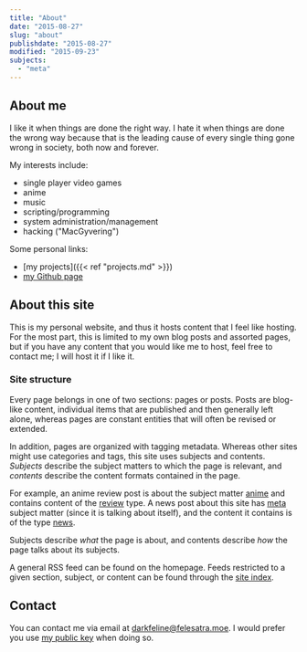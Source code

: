 ```yaml
---
title: "About"
date: "2015-08-27"
slug: "about"
publishdate: "2015-08-27"
modified: "2015-09-23"
subjects:
  - "meta"
---
```


## About me

I like it when things are done the right way.  I hate it when things are done
the wrong way because that is the leading cause of every single thing gone wrong
in society, both now and forever.

My interests include:

- single player video games
- anime
- music
- scripting/programming
- system administration/management
- hacking ("MacGyvering")

Some personal links:

- [my projects]({{< ref "projects.md" >}})
- [my Github page][Github]

[Github]: https://github.com/darkfeline

## About this site

This is my personal website, and thus it hosts content that I feel like hosting.
For the most part, this is limited to my own blog posts and assorted pages, but
if you have any content that you would like me to host, feel free to contact me;
I will host it if I like it.

### Site structure

Every page belongs in one of two sections: pages or posts.  Posts are blog-like
content, individual items that are published and then generally left alone,
whereas pages are constant entities that will often be revised or extended.

In addition, pages are organized with tagging metadata.  Whereas other sites
might use categories and tags, this site uses subjects and contents.
<dfn>Subjects</dfn> describe the subject matters to which the page is relevant,
and <dfn>contents</dfn> describe the content formats contained in the page.

For example, an anime review post is about the subject matter [anime](/subjects/anime) and
contains content of the [review](/contents/review) type.  A news post about this
site has [meta](/subjects/meta) subject matter (since it is talking about
itself), and the content it contains is of the type [news](/contents/news).

Subjects describe *what* the page is about, and contents describe *how* the page
talks about its subjects.

A general RSS feed can be found on the homepage.  Feeds restricted to a given
section, subject, or content can be found through the
[site index](/page/site-index).

## Contact

You can contact me via email at [darkfeline@felesatra.moe][email].  I would
prefer you use [my public key][key] when doing so.

[email]: mailto:darkfeline@felesatra.moe
[key]: https://sks-keyservers.net/pks/lookup?op=get&search=0x871AC6C82D45F74D
